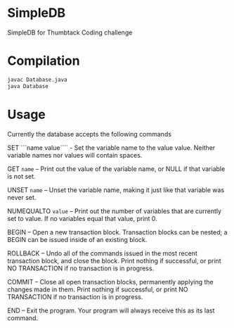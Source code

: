 # SimpleDB

SimpleDB for Thumbtack Coding challenge


# Compilation

```bash
javac Database.java
java Database
```

# Usage

Currently the database accepts the following commands


SET ```name value````  - Set the variable name to the value value. Neither variable names nor values will contain spaces.

GET ```name``` – Print out the value of the variable name, or NULL if that variable is not set.

UNSET ```name``` – Unset the variable name, making it just like that variable was never set.

NUMEQUALTO ```value``` – Print out the number of variables that are currently set to value. If no variables equal that value, print 0.

BEGIN – Open a new transaction block. Transaction blocks can be nested; a BEGIN can be issued inside of an existing block.

ROLLBACK – Undo all of the commands issued in the most recent transaction block, and close the block. Print nothing if successful, or print NO TRANSACTION if no transaction is in progress.

COMMIT – Close all open transaction blocks, permanently applying the changes made in them. Print nothing if successful, or print NO TRANSACTION if no transaction is in progress.



END – Exit the program. Your program will always receive this as its last command.

